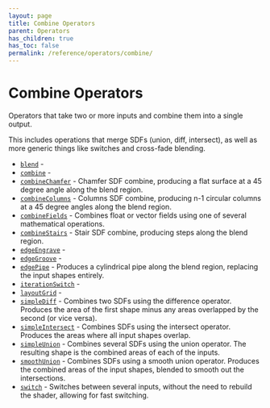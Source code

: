 ```yaml
---
layout: page
title: Combine Operators
parent: Operators
has_children: true
has_toc: false
permalink: /reference/operators/combine/
---
```


# Combine Operators

Operators that take two or more inputs and combine them into a single
output.

This includes operations that merge SDFs (union, diff, intersect), as
well as more generic things like switches and cross-fade blending.

* [`blend`](blend/) - 
* [`combine`](combine/) - 
* [`combineChamfer`](combineChamfer/) - Chamfer SDF combine, producing a flat surface at a 45 degree angle along the blend region.
* [`combineColumns`](combineColumns/) - Columns SDF combine, producing n-1 circular columns at a 45 degree angles along the blend region.
* [`combineFields`](combineFields/) - Combines float or vector fields using one of several mathematical operations.
* [`combineStairs`](combineStairs/) - Stair SDF combine, producing steps along the blend region.
* [`edgeEngrave`](edgeEngrave/) - 
* [`edgeGroove`](edgeGroove/) - 
* [`edgePipe`](edgePipe/) - Produces a cylindrical pipe along the blend region, replacing the input shapes entirely.
* [`iterationSwitch`](iterationSwitch/) - 
* [`layoutGrid`](layoutGrid/) - 
* [`simpleDiff`](simpleDiff/) - Combines two SDFs using the difference operator.
Produces the area of the first shape minus any areas overlapped by the second (or vice versa).
* [`simpleIntersect`](simpleIntersect/) - Combines SDFs using the intersect operator.
Produces the areas where all input shapes overlap.
* [`simpleUnion`](simpleUnion/) - Combines several SDFs using the union operator.
The resulting shape is the combined areas of each of the inputs.
* [`smoothUnion`](smoothUnion/) - Combines SDFs using a smooth union operator.
Produces the combined areas of the input shapes, blended to smooth out the intersections.
* [`switch`](switch/) - Switches between several inputs, without the need to rebuild the shader, allowing for fast switching.
